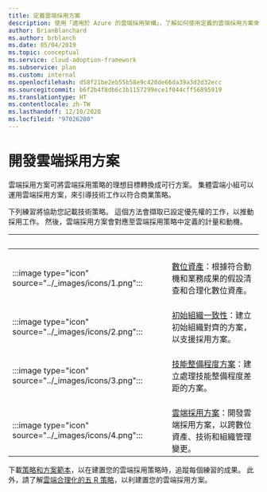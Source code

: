 ```yaml
---
title: 定義雲端採用方案
description: 使用「適用於 Azure 的雲端採用架構」，了解如何使用定義的雲端採用方案來引導技術工作。
author: BrianBlanchard
ms.author: brblanch
ms.date: 05/04/2019
ms.topic: conceptual
ms.service: cloud-adoption-framework
ms.subservice: plan
ms.custom: internal
ms.openlocfilehash: d58f21be2eb55b58e9c420de66da39a3d2d32ecc
ms.sourcegitcommit: b6f2b4f8db6c3b1157299ece1f044cff56895919
ms.translationtype: HT
ms.contentlocale: zh-TW
ms.lasthandoff: 12/10/2020
ms.locfileid: "97026280"
---
```

# <a name="develop-a-cloud-adoption-plan"></a>開發雲端採用方案

雲端採用方案可將雲端採用策略的理想目標轉換成可行方案。 集體雲端小組可以運用雲端採用方案，來引導技術工作以符合商業策略。

下列練習將協助您記載技術策略。 這個方法會擷取已設定優先權的工作，以推動採用工作。 然後，雲端採用方案會對應至雲端採用策略中定義的計量和動機。

| <span title="圖示">&nbsp;</span> | <span title="描述">&nbsp;</span> |
|--|--|
| <br> :::image type="icon" source="../_images/icons/1.png"::: | <br> [數位資產](../digital-estate/rationalize.md)：根據符合動機和業務成果的假設清查和合理化數位資產。 |
| <br> :::image type="icon" source="../_images/icons/2.png"::: | <br> [初始組織一致性](./initial-org-alignment.md)：建立初始組織對齊的方案，以支援採用方案。 |
| <br> :::image type="icon" source="../_images/icons/3.png"::: | <br> [技能整備程度方案](./adapt-roles-skills-processes.md)：建立處理技能整備程度差距的方案。 |
| <br> :::image type="icon" source="../_images/icons/4.png"::: | <br> [雲端採用方案](./plan-intro.md)：開發雲端採用方案，以跨數位資產、技術和組織管理變更。 |

下載[策略和方案範本](https://raw.githubusercontent.com/microsoft/CloudAdoptionFramework/master/plan/cloud-adoption-framework-strategy-and-plan-template.docx)，以在建置您的雲端採用策略時，追蹤每個練習的成果。 此外，請了解[雲端合理化的五 R 策略](../digital-estate/5-rs-of-rationalization.md)，以利建置您的雲端採用方案。
